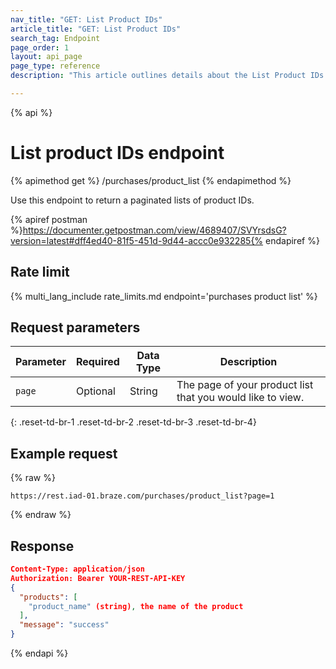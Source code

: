 ```yaml
---
nav_title: "GET: List Product IDs"
article_title: "GET: List Product IDs"
search_tag: Endpoint
page_order: 1
layout: api_page
page_type: reference
description: "This article outlines details about the List Product IDs Braze endpoint."

---
```

{% api %}
# List product IDs endpoint
{% apimethod get %}
/purchases/product_list
{% endapimethod %}

Use this endpoint to return a paginated lists of product IDs.

{% apiref postman %}https://documenter.getpostman.com/view/4689407/SVYrsdsG?version=latest#dff4ed40-81f5-451d-9d44-accc0e932285{% endapiref %}

## Rate limit

{% multi_lang_include rate_limits.md endpoint='purchases product list' %}

## Request parameters

| Parameter | Required | Data Type | Description |
|---|---|---|---|
| `page` | Optional | String | The page of your product list that you would like to view. |
{: .reset-td-br-1 .reset-td-br-2 .reset-td-br-3  .reset-td-br-4}

## Example request

{% raw %}
```
https://rest.iad-01.braze.com/purchases/product_list?page=1
```
{% endraw %}

## Response

```json
Content-Type: application/json
Authorization: Bearer YOUR-REST-API-KEY
{
  "products": [
    "product_name" (string), the name of the product
  ],
  "message": "success"
}
```

{% endapi %}
